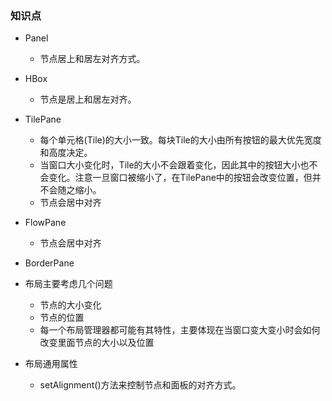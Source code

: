 ### 知识点
+ Panel
    + 节点居上和居左对齐方式。
+ HBox
   + 节点是居上和居左对齐。
+ TilePane
   + 每个单元格(Tile)的大小一致。每块Tile的大小由所有按钮的最大优先宽度和高度决定。
   + 当窗口大小变化时，Tile的大小不会跟着变化，因此其中的按钮大小也不会变化。注意一旦窗口被缩小了，在TilePane中的按钮会改变位置，但并不会随之缩小。
   + 节点会居中对齐

+ FlowPane
   + 节点会居中对齐

+ BorderPane
   
   
+ 布局主要考虑几个问题
    + 节点的大小变化
    + 节点的位置
    + 每一个布局管理器都可能有其特性，主要体现在当窗口变大变小时会如何改变里面节点的大小以及位置


+ 布局通用属性
   + setAlignment()方法来控制节点和面板的对齐方式。